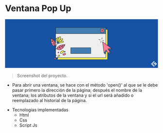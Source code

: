 # Ventana Pop Up

 ![Tumbail](./img/pop.png)

> Screenshot del proyecto.

* Para abrir una ventana, se hace con el método 'open()' al que se le debe pasar primero la dirección de la página; después el nombre de la ventana; los atributos de la ventana y si el url será añadido o reemplazado al historial de la página.
  
- Tecnologias implementadas
    - Html
    - Css
    - Script Js


